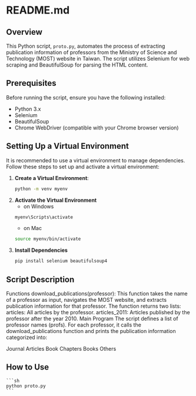 # README.md

## Overview

This Python script, `proto.py`, automates the process of extracting publication information of professors from the Ministry of Science and Technology (MOST) website in Taiwan. The script utilizes Selenium for web scraping and BeautifulSoup for parsing the HTML content.

## Prerequisites

Before running the script, ensure you have the following installed:
- Python 3.x
- Selenium
- BeautifulSoup
- Chrome WebDriver (compatible with your Chrome browser version)

## Setting Up a Virtual Environment

It is recommended to use a virtual environment to manage dependencies. Follow these steps to set up and activate a virtual environment:

1. **Create a Virtual Environment**:
   ```sh
   python -m venv myenv
    ```
2. **Activate the Virtual Environment**
    - on Windows
    ```sh
    myenv\Scripts\activate
    ```
    - on Mac
    ```sh
    source myenv/bin/activate
    ```
3. **Install Dependencies**
    ```sh
    pip install selenium beautifulsoup4
    ```
## Script Description
Functions
download_publications(professor): This function takes the name of a professor as input, navigates the MOST website, and extracts publication information for that professor. The function returns two lists:
articles: All articles by the professor.
articles_2011: Articles published by the professor after the year 2010.
Main Program
The script defines a list of professor names (profs). For each professor, it calls the download_publications function and prints the publication information categorized into:

Journal Articles
Book Chapters
Books
Others

## How to Use

    ```sh
    python proto.py
    ```
